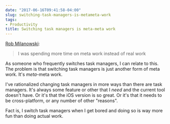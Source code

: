 ```yaml
---
date: "2017-06-16T09:41:58-04:00"
slug: switching-task-managers-is-metameta-work
tags:
- Productivity
title: Switching task managers is meta-meta work
---
```


[Rob Milanowski](http://robmalanowski.com/task-managers.html):

> I was spending more time on meta work instead of real work

As someone who frequently switches task managers, I can relate to this. The
problem is that switching task managers is just another form of meta work. It's
_meta_-meta work.

I've rationalized changing task managers in more ways than there are task
managers. It's always some feature or other that I _need_ and the current tool
doesn't have. Or it's that the iOS version is so great. Or it's that it needs
to be cross-platform, or any number of other "reasons". 

Fact is, I switch task managers when I get bored and doing so is way more fun
than doing actual work.
